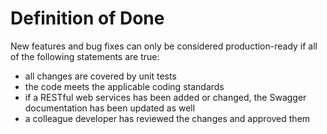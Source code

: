 # Definition of Done

New features and bug fixes can only be considered production-ready if all of the following statements are true:

* all changes are covered by unit tests
* the code meets the applicable coding standards
* if a RESTful web services has been added or changed, the Swagger documentation has been updated as well
* a colleague developer has reviewed the changes and approved them

